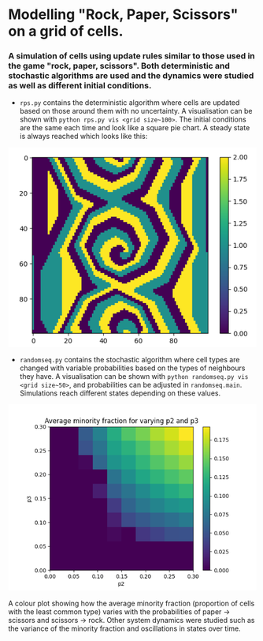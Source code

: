 # Modelling "Rock, Paper, Scissors" on a grid of cells.

### A simulation of cells using update rules similar to those used in the game "rock, paper, scissors". Both deterministic and stochastic algorithms are used and the dynamics were studied as well as different initial conditions.

* `rps.py` contains the deterministic algorithm where cells are updated based on those around them with no uncertainty. A visualisation can be shown with `python rps.py vis <grid size~100>`. The initial conditions are the same each time and look like a square pie chart. A steady state is always reached which looks like this:

![](results/det_steady_state.png)

* `randomseq.py` contains the stochastic algorithm where cell types are changed with variable probabilities based on the types of neighbours they have. A visualisation can be shown with `python randomseq.py vis <grid size~50>`, and probabilities can be adjusted in `randomseq.main`. Simulations reach different states depending on these values.

![](results/taske.png)

A colour plot showing how the average minority fraction (proportion of cells with the least common type) varies with the probabilities of paper -> scissors and scissors -> rock. Other system dynamics were studied such as the variance of the minority fraction and oscillations in states over time.